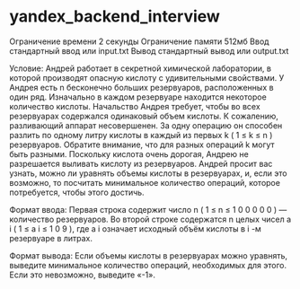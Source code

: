 # yandex_backend_interview

Ограничение времени	2 секунды
Ограничение памяти	512мб
Ввод	стандартный ввод или input.txt
Вывод	стандартный вывод или output.txt

Условие:
Андрей работает в секретной химической лаборатории, в которой производят опасную кислоту с удивительными свойствами.
У Андрея есть  n  бесконечно больших резервуаров, расположенных в один ряд. 
Изначально в каждом резервуаре находится некоторое количество кислоты. 
Начальство Андрея требует, чтобы во всех резервуарах содержался одинаковый объем кислоты. 
К сожалению, разливающий аппарат несовершенен. 
За одну операцию он способен разлить по одному литру кислоты в каждый из первых  k  ( 1 ≤ k ≤ n ) резервуаров. 
Обратите внимание, что для разных операций  k  могут быть разными. 
Поскольку кислота очень дорогая, Андрею не разрешается выливать кислоту из резервуаров. 
Андрей просит вас узнать, можно ли уравнять объемы кислоты в резервуарах, 
и, если это возможно, то посчитать минимальное количество операций, которое потребуется, чтобы этого достичь. 

Формат ввода: 
Первая строка содержит число  n  ( 1 ≤ n ≤ 1 0 0 0 0 0 ) — количество резервуаров. 
Во второй строке содержатся  n  целых чисел  a i  ( 1 ≤ a i ≤ 1 0 9 ), где  a i  означает исходный объём кислоты в  i -м резервуаре в литрах.  

Формат вывода: 
Если объемы кислоты в резервуарах можно уравнять, выведите минимальное количество операций, необходимых для этого. Если это невозможно, выведите «-1».

